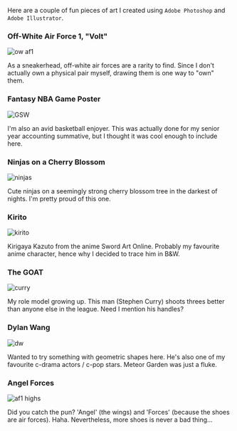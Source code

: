 Here are a couple of fun pieces of art I created using `Adobe Photoshop` and `Adobe Illustrator`.

### Off-White Air Force 1, "Volt"

![ow af1](https://user-images.githubusercontent.com/117325741/210201910-39543b03-02c1-4ea4-9dbc-b0efc1853653.jpg)

As a sneakerhead, off-white air forces are a rarity to find. Since I don't actually own a physical pair myself, drawing them is one way to "own" them.

### Fantasy NBA Game Poster

![GSW](https://user-images.githubusercontent.com/117325741/210202243-fb8970b6-48ee-4547-a2e2-723f78d1bac1.png)

I'm also an avid basketball enjoyer. This was actually done for my senior year accounting summative, but I thought it was cool enough to include here.

### Ninjas on a Cherry Blossom

![ninjas](https://user-images.githubusercontent.com/117325741/210202237-5d2efc98-526f-4e38-a49a-091a71222a40.png)

Cute ninjas on a seemingly strong cherry blossom tree in the darkest of nights. I'm pretty proud of this one.

### Kirito

![kirito](https://user-images.githubusercontent.com/117325741/210202244-c9253f6c-a632-4413-89a2-db6d2a2bbf63.jpg)

Kirigaya Kazuto from the anime Sword Art Online. Probably my favourite anime character, hence why I decided to trace him in B&W.

### The GOAT

![curry](https://user-images.githubusercontent.com/117325741/210204833-73c25fa6-01c9-4d69-aa91-72322253ca4a.png)

My role model growing up. This man (Stephen Curry) shoots threes better than anyone else in the league. Need I mention his handles?

### Dylan Wang

![dw](https://user-images.githubusercontent.com/117325741/210202623-d65a1f31-faba-4991-894f-5c73d63d759b.png)

Wanted to try something with geometric shapes here. He's also one of my favourite c-drama actors / c-pop stars. Meteor Garden was just a fluke.

### Angel Forces

![af1 highs](https://user-images.githubusercontent.com/117325741/210202240-8c62349b-0e4f-4432-aab3-e575c77f676c.jpg)

Did you catch the pun? 'Angel' (the wings) and 'Forces' (because the shoes are air forces). Haha. Nevertheless, more shoes is never a bad thing...